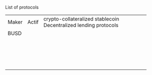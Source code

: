 List of protocols

|       |       |                                                              |      |      |      |      |      |
| ----- | ----- | ------------------------------------------------------------ | ---- | ---- | ---- | ---- | ---- |
| Maker | Actif | crypto-collateralized stablecoin<br />Decentralized lending protocols |      |      |      |      |      |
| BUSD  |       |                                                              |      |      |      |      |      |
|       |       |                                                              |      |      |      |      |      |
|       |       |                                                              |      |      |      |      |      |
|       |       |                                                              |      |      |      |      |      |
|       |       |                                                              |      |      |      |      |      |
|       |       |                                                              |      |      |      |      |      |
|       |       |                                                              |      |      |      |      |      |
|       |       |                                                              |      |      |      |      |      |
|       |       |                                                              |      |      |      |      |      |
|       |       |                                                              |      |      |      |      |      |
|       |       |                                                              |      |      |      |      |      |
|       |       |                                                              |      |      |      |      |      |
|       |       |                                                              |      |      |      |      |      |
|       |       |                                                              |      |      |      |      |      |
|       |       |                                                              |      |      |      |      |      |
|       |       |                                                              |      |      |      |      |      |
|       |       |                                                              |      |      |      |      |      |
|       |       |                                                              |      |      |      |      |      |

